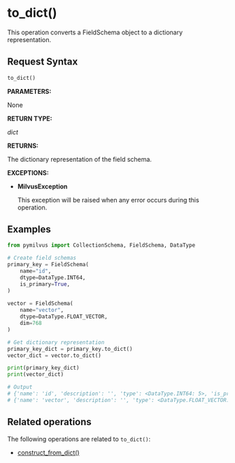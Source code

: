 # to_dict()

This operation converts a FieldSchema object to a dictionary representation.

## Request Syntax

```python
to_dict()
```

__PARAMETERS:__

None

__RETURN TYPE:__

_dict_

__RETURNS:__

The dictionary representation of the field schema.

__EXCEPTIONS:__

- __MilvusException__

    This exception will be raised when any error occurs during this operation.

## Examples

```python
from pymilvus import CollectionSchema, FieldSchema, DataType

# Create field schemas  
primary_key = FieldSchema(
    name="id",
    dtype=DataType.INT64,
    is_primary=True,
)
 
vector = FieldSchema(
    name="vector", 
    dtype=DataType.FLOAT_VECTOR,
    dim=768
)

# Get dictionary representation
primary_key_dict = primary_key.to_dict()
vector_dict = vector.to_dict()

print(primary_key_dict)
print(vector_dict)

# Output
# {'name': 'id', 'description': '', 'type': <DataType.INT64: 5>, 'is_primary': True, 'auto_id': False}
# {'name': 'vector', 'description': '', 'type': <DataType.FLOAT_VECTOR: 101>, 'params': {'dim': 768}}
```

## Related operations

The following operations are related to `to_dict()`:

- [construct_from_dict()](./construct_from_dict.md)

